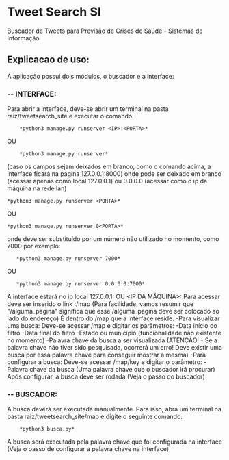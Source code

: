 
# Tweet Search SI
Buscador de Tweets para Previsão de Crises de Saúde - Sistemas de Informação


## Explicacao de uso:

A aplicação possui dois módulos, o buscador e a interface:

### -- INTERFACE:
Para abrir a interface, deve-se abrir um terminal na pasta raiz/tweetsearch_site e executar o comando:   
		
		*python3 manage.py runserver <IP>:<PORTA>*  
OU  
		
		*python3 manage.py runserver*  
	
(caso os campos sejam deixados em branco, como o comando acima, a interface ficará na página 127.0.0.1:8000)	onde <IP> pode ser deixado em branco (acessar apenas como local 127.0.0.1) ou 0.0.0.0 (acessar como o ip da máquina na rede lan) 
	
	*python3 manage.py runserver <PORTA>*  
OU  
	
	*python3 manage.py runserver 0<PORTA>*  

onde <PORTA> deve ser substituído por um número não utilizado no momento, como 7000 por exemplo:  
	   
	   *python3 manage.py runserver 7000*
OU

	   *python3 manage.py runserver 0.0.0.0:7000*
	
A interface estará no ip local 127.0.0.1:<PORTA> OU <IP DA MÁQUINA>:<PORTA>
	Para acessar deve ser inserido o link <IP>:<PORTA>/map
	(Para facilidade, vamos resumir que "/alguma_pagina" significa que esse /alguma_pagina deve ser colocado ao lado do endereço)
	É dentro do /map que a interface reside.
	-Para visualizar uma busca:
	  Deve-se acessar /map e digitar os parâmetros:
	 	-Data início do filtro
	 	-Data final do filtro
	 	-Estado ou município (funcionalidade não existente no momento)
	 	-Palavra chave da busca a ser visualizada
	 (ATENÇÃO! - Se a palavra chave não tiver sido pesquisada, ocorrerá um erro! Deve existir uma busca por essa palavra chave para conseguir mostrar a mesma)
	-Para configurar a busca:
	  Deve-se acessar /map/key e digitar o parâmetro:
	  	-Palavra chave da busca
		(Uma palavra chave que o buscador irá procurar)
	  Após configurar, a busca deve ser rodada (Veja o passo do buscador)

### -- BUSCADOR:
A busca deverá ser executada manualmente. Para isso, abra um terminal na pasta raiz/tweetsearch_site/map e digite o seguinte comando:
		
		*python3 busca.py*
		
A busca será executada pela palavra chave que foi configurada na interface (Veja o passo de configurar a palavra chave na interface)
